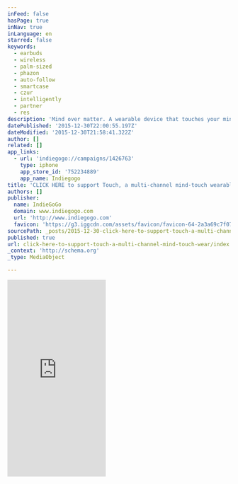```yaml
---
inFeed: false
hasPage: true
inNav: true
inLanguage: en
starred: false
keywords:
  - earbuds
  - wireless
  - palm-sized
  - phazon
  - auto-follow
  - smartcase
  - czur
  - intelligently
  - partner
  - res
description: 'Mind over matter. A wearable device that touches your mind. | Crowdfunding is a democratic way to support the fundraising needs of your community. Make a contribution today!'
datePublished: '2015-12-30T22:00:55.197Z'
dateModified: '2015-12-30T21:58:41.322Z'
author: []
related: []
app_links:
  - url: 'indiegogo://campaigns/1426763'
    type: iphone
    app_store_id: '752234889'
    app_name: Indiegogo
title: 'CLICK HERE to support Touch, a multi-channel mind-touch wearable device'
authors: []
publisher:
  name: IndieGoGo
  domain: www.indiegogo.com
  url: 'http://www.indiegogo.com'
  favicon: 'https://g3.iggcdn.com/assets/favicon/favicon-64-2a3a69c7f07667f3fc2c19dd3e6c7daf.png'
sourcePath: _posts/2015-12-30-click-here-to-support-touch-a-multi-channel-mind-touch-wear.md
published: true
url: click-here-to-support-touch-a-multi-channel-mind-touch-wear/index.html
_context: 'http://schema.org'
_type: MediaObject

---
```

<iframe src="https://cdn.embedly.com/widgets/media.html?src=http%3A%2F%2Fwww.indiegogo.com%2Fproject%2Ftouch-a-multi-channel-mind-touch-wearable-device%2Fembedded&amp;url=https%3A%2F%2Fwww.indiegogo.com%2Fprojects%2Ftouch-a-multi-channel-mind-touch-wearable-device&amp;image=https%3A%2F%2Fc1.iggcdn.com%2Findiegogo-media-prod-cld%2Fimage%2Fupload%2Fc_fill%2Cf_auto%2Ch_630%2Cw_1200%2Fv1446112445%2Ftlrguab0f7ox1gpxabum.jpg&amp;key=b7d04c9b404c499eba89ee7072e1c4f7&amp;type=text%2Fhtml&amp;schema=indiegogo" width="222" height="445" scrolling="no" frameborder="0" allowfullscreen="allowfullscreen" style=""></iframe>